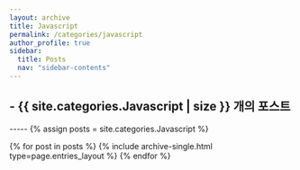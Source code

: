 ```yaml
---
layout: archive
title: Javascript
permalink: /categories/javascript
author_profile: true
sidebar:
  title: Posts
  nav: "sidebar-contents"
---
```


<h2> - {{ site.categories.Javascript | size }} 개의 포스트 </h2>
-----
{% assign posts = site.categories.Javascript %}


{% for post in posts %}
  {% include archive-single.html type=page.entries_layout %}
{% endfor %}

